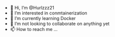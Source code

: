 - 👋 Hi, I’m @Hurlzzz21
- 👀 I’m interested in conmtainerization
- 🌱 I’m currently learning Docker
- 💞️ I’m not looking to collaborate on anything yet
- 📫 How to reach me ...

<!---
Hurlzzz21/Hurlzzz21 is a ✨ special ✨ repository because its `README.md` (this file) appears on your GitHub profile.
You can click the Preview link to take a look at your changes.
--->
